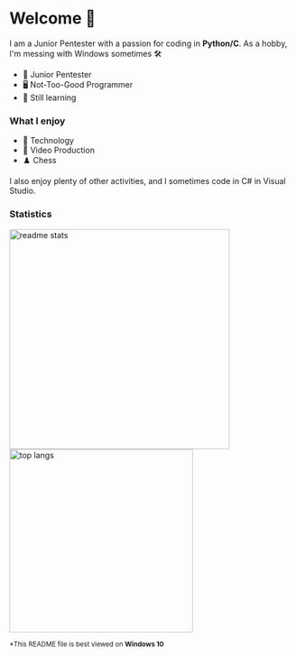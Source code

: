 # Welcome 👋

I am a Junior Pentester with a passion for coding in **Python/C**. As a hobby, I'm messing with Windows sometimes 🛠

* 🔧 Junior Pentester
* 🖥️ Not-Too-Good Programmer
* 🌱 Still learning
  
### What I enjoy
* 💾 Technology
* 🎥 Video Production
* ♟️ Chess

I also enjoy plenty of other activities, and I sometimes code in C# in Visual Studio.

### Statistics
 <img width=390 src="https://github-readme-stats-salesp07.vercel.app/api?username=Pixelcraftch&count_private=true&show_icons=true&theme=react&rank_icon=github&border_radius=10" alt="readme stats" />
  <br/>
<img width=325 align="center" src="https://github-readme-stats-salesp07.vercel.app/api/top-langs/?username=Pixelcraftch&hide=HTML&langs_count=8&layout=compact&theme=react&border_radius=10&size_weight=0.5&count_weight=0.5&exclude_repo=github-readme-stats" alt="top langs" />

<sub>*This README file is best viewed on <strong>Windows 10</strong></sub>

